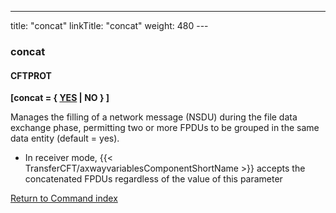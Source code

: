 ---
title: "concat"
linkTitle: "concat"
weight: 480
--- <span id="concat"></span>

### concat

#### CFTPROT

****[concat = { <u>YES</u> &#124; NO } ]****

Manages the filling of a network message (NSDU) during the file data
exchange phase, permitting two or more FPDUs to be grouped in the same
data entity (default = yes).

- In receiver mode, {{< TransferCFT/axwayvariablesComponentShortName >}} accepts
    the concatenated FPDUs regardless of the value of this parameter

[Return to Command index](../../)
